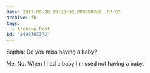 ```yaml
---
date: 2017-06-28 19:29:32.000000000 -07:00
archive: fb
tags: 
  - Archive Post
id: '1498703372'
---
```


Sophia: Do you miss having a baby?

Me: No. When I had a baby I missed not having a baby.
